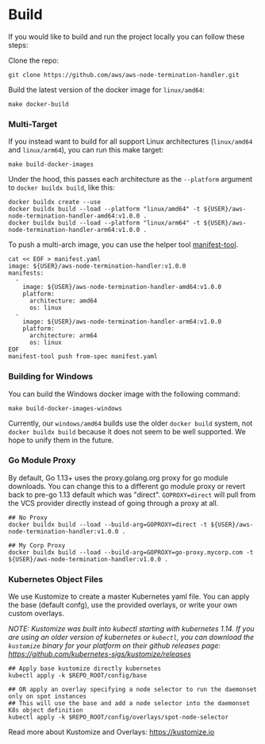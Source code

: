 # Build
If you would like to build and run the project locally you can follow these steps:

Clone the repo:
```
git clone https://github.com/aws/aws-node-termination-handler.git
```
Build the latest version of the docker image for `linux/amd64`:
```
make docker-build
```

### Multi-Target

If you instead want to build for all support Linux architectures (`linux/amd64` and `linux/arm64`), you can run this make target:
```
make build-docker-images
```

Under the hood, this passes each architecture as the `--platform` argument to `docker buildx build`, like this:
```
docker buildx create --use
docker buildx build --load --platform "linux/amd64" -t ${USER}/aws-node-termination-handler-amd64:v1.0.0 .
docker buildx build --load --platform "linux/arm64" -t ${USER}/aws-node-termination-handler-arm64:v1.0.0 .
```

To push a multi-arch image, you can use the helper tool [manifest-tool](https://github.com/estesp/manifest-tool).

```
cat << EOF > manifest.yaml
image: ${USER}/aws-node-termination-handler:v1.0.0
manifests:
  -
    image: ${USER}/aws-node-termination-handler-amd64:v1.0.0
    platform:
      architecture: amd64
      os: linux
  -
    image: ${USER}/aws-node-termination-handler-arm64:v1.0.0
    platform:
      architecture: arm64
      os: linux
EOF
manifest-tool push from-spec manifest.yaml
```

### Building for Windows

You can build the Windows docker image with the following command:
```
make build-docker-images-windows
```
Currently, our `windows/amd64` builds use the older `docker build` system, not `docker buildx build` because it does not seem to be well supported. We hope to unify them in the future.

### Go Module Proxy

By default, Go 1.13+ uses the proxy.golang.org proxy for go module downloads. You can change this to a different go module proxy or revert back to pre-go 1.13 default which was "direct". `GOPROXY=direct` will pull from the VCS provider directly instead of going through a proxy at all.

```
## No Proxy
docker buildx build --load --build-arg=GOPROXY=direct -t ${USER}/aws-node-termination-handler:v1.0.0 .

## My Corp Proxy
docker buildx build --load --build-arg=GOPROXY=go-proxy.mycorp.com -t ${USER}/aws-node-termination-handler:v1.0.0 .
```

### Kubernetes Object Files

We use Kustomize to create a master Kubernetes yaml file. You can apply the base (default confg), use the provided overlays, or write your own custom overlays.

*NOTE: Kustomize was built into kubectl starting with kubernetes 1.14. If you are using an older version of kubernetes or `kubectl`, you can download the `kustomize` binary for your platform on their github releases page: https://github.com/kubernetes-sigs/kustomize/releases*

```
## Apply base kustomize directly kubernetes
kubectl apply -k $REPO_ROOT/config/base

## OR apply an overlay specifying a node selector to run the daemonset only on spot instances
## This will use the base and add a node selector into the daemonset K8s object definition
kubectl apply -k $REPO_ROOT/config/overlays/spot-node-selector
```

Read more about Kustomize and Overlays: https://kustomize.io
